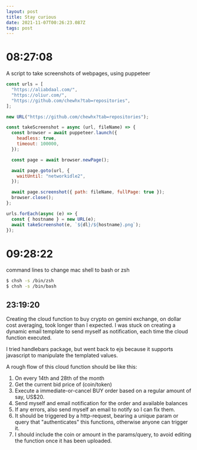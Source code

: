 ```yaml
---
layout: post
title: Stay curious
date: 2021-11-07T00:26:23.087Z
tags: post
---
```


# 08:27:08

A script to take screenshots of webpages, using puppeteer

```javascript
const urls = [
  "https://aliabdaal.com/",
  "https://oliur.com/",
  "https://github.com/chewhx?tab=repositories",
];

new URL("https://github.com/chewhx?tab=repositories");

const takeScreenshot = async (url, fileName) => {
  const browser = await puppeteer.launch({
    headless: true,
    timeout: 100000,
  });

  const page = await browser.newPage();

  await page.goto(url, {
    waitUntil: "networkidle2",
  });

  await page.screenshot({ path: fileName, fullPage: true });
  browser.close();
};

urls.forEach(async (e) => {
  const { hostname } = new URL(e);
  await takeScreenshot(e, `${dl}/${hostname}.png`);
});
```

# 09:28:22

command lines to change mac shell to bash or zsh

```bash
$ chsh -s /bin/zsh
$ chsh -s /bin/bash
```

## 23:19:20

Creating the cloud function to buy crypto on gemini exchange, on dollar cost averaging, took longer than I expected. I was stuck on creating a dynamic email template to send myself as notification, each time the cloud function executed.

I tried handlebars package, but went back to ejs because it supports javascript to manipulate the templated values.

A rough flow of this cloud function should be like this:

1. On every 14th and 28th of the month
2. Get the current bid price of (coin/token)
3. Execute a immediate-or-cancel BUY order based on a regular amount of say, US$20.
4. Send myself and email notification for the order and available balances
5. If any errors, also send myself an email to notify so I can fix them.
6. It should be triggered by a http-request, bearing a unique param or query that "authenticates" this functions, otherwise anyone can trigger it.
7. I should include the coin or amount in the params/query, to avoid editing the function once it has been uploaded.
